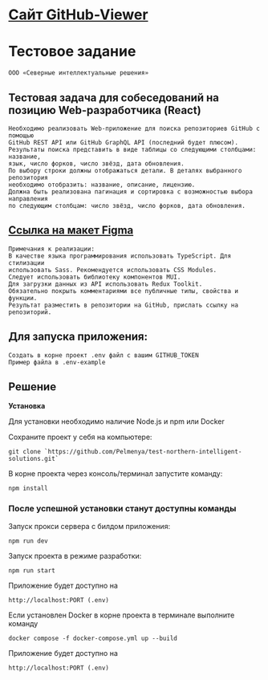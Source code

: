 # [Сайт GitHub-Viewer](https://test.top-hotels.su)

# Тестовое задание

    ООО «Северные интеллектуальные решения»

## Тестовая задача для собеседований на позицию Web-разработчика (React)

    Необходимо реализовать Web-приложение для поиска репозиториев GitHub с помощью
    GitHub REST API или GitHub GraphQL API (последний будет плюсом).
    Результаты поиска представить в виде таблицы со следующими столбцами: название,
    язык, число форков, число звёзд, дата обновления.
    По выбору строки должны отображаться детали. В деталях выбранного репозитория
    необходимо отобразить: название, описание, лицензию.
    Должна быть реализована пагинация и сортировка с возможностью выбора направления
    по следующим столбцам: число звёзд, число форков, дата обновления.

## [Ссылка на макет Figma](https://www.figma.com/file/XtOoRhJBLDywBS7Or21FNJ/Тестовое-задание?node-id=0%3A1&t=tVv06SEXTQ5RpdiA-1)

    Примечания к реализации:
    В качестве языка программирования использовать TypeScript. Для стилизации
    использовать Sass. Рекомендуется использовать CSS Modules.
    Следует использовать библиотеку компонентов MUI.
    Для загрузки данных из API использовать Redux Toolkit.
    Обязательно покрыть комментариями все публичные типы, свойства и функции.
    Результат разместить в репозитории на GitHub, прислать ссылку на репозиторий.

## Для запуска приложения:
    Создать в корне проект .env файл с вашим GITHUB_TOKEN
    Пример файла в .env-example
    
## Решение


**Установка**

Для установки необходимо наличие Node.js и npm или Docker

Сохраните проект у себя на компьютере:
```
git clone `https://github.com/Pelmenya/test-northern-intelligent-solutions.git`
```
В корне проекта через консоль/терминал запустите команду:
```
npm install
```

### После успешной установки станут доступны команды

Запуск прокси сервера с билдом приложения:  
```
npm run dev
```
Запуск проекта в режиме разработки:
```
npm run start
```

Приложение будет доступно на 
```
http://localhost:PORT (.env) 
```

Если установлен Docker в корне проекта в терминале выполните команду
```
docker compose -f docker-compose.yml up --build
```
Приложение будет доступно на 
```
http://localhost:PORT (.env) 
```
